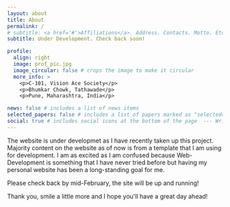 ```yaml
---
layout: about
title: About
permalink: /
# subtitle: <a href='#'>Affiliations</a>. Address. Contacts. Motto. Etc.
subtitle: Under Development. Check back soon!

profile:
  align: right
  image: prof_pic.jpg
  image_circular: false # crops the image to make it circular
  more_info: >
    <p>C-101, Vision Ace Society</p>
    <p>Bhumkar Chowk, Tathawade</p>
    <p>Pune, Maharashtra, India</p>

news: false # includes a list of news items
selected_papers: false # includes a list of papers marked as "selected={true}"
social: true # includes social icons at the bottom of the page  --- Write your biography here. Tell the world about yourself. Link to your favorite [subreddit](http://reddit.com). You can put a picture in, too. The code is already in, just name your picture `prof_pic.jpg` and put it #in the `img/` folder. # Put your address / P.O. box / other info right below your picture. You can also disable any of these elements #by editing `profile` property of the YAML header of your `_pages/about.md`. Edit `_bibliography/papers.bib` #and Jekyll will render your [publications page](/al-folio/publications/) automatically. # Link to your social media connections, too. This theme is set up to use [Font Awesome icons](https://# fontawesome.com/) and [Academicons](https://jpswalsh.github.io/academicons/), like the ones below. Add your # Facebook, Twitter, LinkedIn, Google Scholar, or just disable all of them.
---
```


The website is under developmet as I have recently taken up this project. Majority content on the website as of now is from a template that I am using for development. I am as excited as I am confused because Web-Development is something that I have never tried before but having my personal website has been a long-standing goal for me.

Please check back by mid-February, the site will be up and running! 

Thank you, smile a little more and I hope you'll have a great day ahead!
